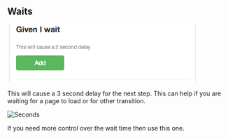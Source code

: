 ## Waits

![Wait](images/wait.png)

This will cause a 3 second delay for the next step. This can help if you are waiting for a page to load or for other transition.


![Seconds](wait_seconds.png)

If you need more control over the wait time then use this one.
